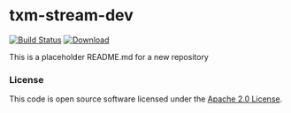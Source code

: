 
# txm-stream-dev

[![Build Status](https://travis-ci.org/hmrc/txm-stream-dev.svg?branch=master)](https://travis-ci.org/hmrc/txm-stream-dev) [ ![Download](https://api.bintray.com/packages/hmrc/releases/txm-stream-dev/images/download.svg) ](https://bintray.com/hmrc/releases/txm-stream-dev/_latestVersion)

This is a placeholder README.md for a new repository

### License

This code is open source software licensed under the [Apache 2.0 License]("http://www.apache.org/licenses/LICENSE-2.0.html").
    